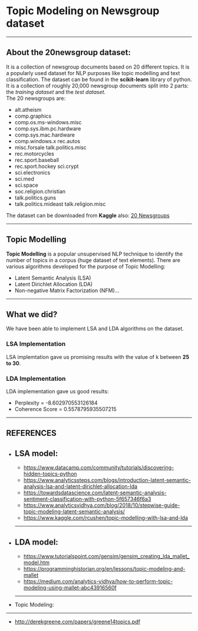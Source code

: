 # Topic Modeling on Newsgroup dataset 
---
  ## About the 20newsgroup dataset:
It is a collection of newsgroup documents based on 20 different topics. It is a popularly used dataset for NLP purposes like topic modelling and text classification. The dataset can be found in the **scikit-learn** library of python. It is a collection of roughly 20,000 newsgroup documents split into 2 parts: the *training dataset* and the *test dataset*. 
<br/>The 20 newsgroups are:
* alt.atheism
* comp.graphics
* comp.os.ms-windows.misc
* comp.sys.ibm.pc.hardware
* comp.sys.mac.hardware
* comp.windows.x rec.autos
* misc.forsale talk.politics.misc
* rec.motorcycles
* rec.sport.baseball
* rec.sport.hockey sci.crypt
* sci.electronics
* sci.med
* sci.space
* soc.religion.christian
* talk.politics.guns
* talk.politics.mideast talk.religion.misc

The dataset can be downloaded from **Kaggle** also: [20 Newsgroups](https://www.kaggle.com/crawford/20-newsgroups "20 Newsgroups")

---
  ## Topic Modelling
**Topic Modelling** is a popular unsupervised NLP technique to identify the number of topics in a corpus (huge dataset of text elements). There are various algorithms developed for the purpose of Topic Modelling:
* Latent Semantic Analysis (LSA)
* Latent Dirichlet Allocation (LDA)
* Non-negative Matrix Factorization (NFM)...

---
  ## What we did?
We have been able to implement LSA and LDA algorithms on the dataset.
  ### LSA Implementation
LSA implemtation gave us promising results with the value of k between **25 to 30**.
  ### LDA Implementation
LDA implementation gave us good results:<br/>
* Perplexity = -8.602970553126184
* Coherence Score = 0.5578795935507215 

---
## REFERENCES
* LSA model:
  ---
  * https://www.datacamp.com/community/tutorials/discovering-hidden-topics-python
  * https://www.analyticssteps.com/blogs/introduction-latent-semantic-analysis-lsa-and-latent-dirichlet-allocation-lda
  * https://towardsdatascience.com/latent-semantic-analysis-sentiment-classification-with-python-5f657346f6a3
  * https://www.analyticsvidhya.com/blog/2018/10/stepwise-guide-topic-modeling-latent-semantic-analysis/
  * https://www.kaggle.com/rcushen/topic-modelling-with-lsa-and-lda
  
  ---
* LDA model:
  ---
  * https://www.tutorialspoint.com/gensim/gensim_creating_lda_mallet_model.htm
  * https://programminghistorian.org/en/lessons/topic-modeling-and-mallet
  * https://medium.com/analytics-vidhya/how-to-perform-topic-modeling-using-mallet-abc43916560f

  ---
 * Topic Modeling:
 ---
 * http://derekgreene.com/papers/greene14topics.pdf
